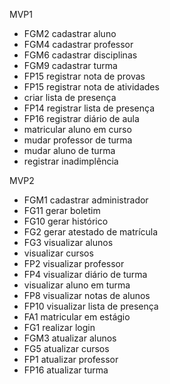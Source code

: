 MVP1

 * FGM2 cadastrar aluno
 * FGM4 cadastrar professor 
 * FGM6 cadastrar disciplinas 
 * FGM9 cadastrar turma
 * FP15 registrar nota de provas 
 * FP15 registrar nota de atividades
 * criar lista de presença
 * FP14 registrar lista de presença
 * FP16 registrar diário de aula
 * matricular aluno em curso
 * mudar professor de turma
 * mudar aluno de turma
 * registrar inadimplência

MVP2

 * FGM1 cadastrar administrador
 * FG11 gerar boletim
 * FG10 gerar histórico
 * FG2 gerar atestado de matrícula
 * FG3 visualizar alunos
 * visualizar cursos
 * FP2 visualizar professor
 * FP4 visualizar diário de turma
 * visualizar aluno em turma 
 * FP8 visualizar notas de alunos
 * FP10 visualizar lista de presença
 * FA1 matricular em estágio
 * FG1 realizar login
 * FGM3 atualizar alunos
 * FG5 atualizar cursos
 * FP1 atualizar professor 
 * FP16 atualizar turma
